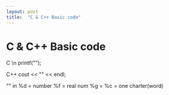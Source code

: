 ```yaml
---
layout: post
title:  "C & C++ Basic code"
---
```


# C & C++ Basic code

  C \n
    printf("");
  
  C++
    cout << "" << endl;
  
  "" in
  %d = number
  %f = real num
  %g = 
  %c = one charter(word)
